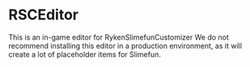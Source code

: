# RSCEditor
This is an in-game editor for RykenSlimefunCustomizer
We do not recommend installing this editor in a production environment,
as it will create a lot of placeholder items for Slimefun.
